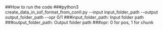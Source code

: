 ##How to run the code
###python3 create_data_in_ssf_format_from_conll.py --input input_folder_path --output output_folder_path --opr 0/1
###input_folder_path: Input folder path
###output_folder_path: Output folder path
###opr: 0 for pos, 1 for chunk